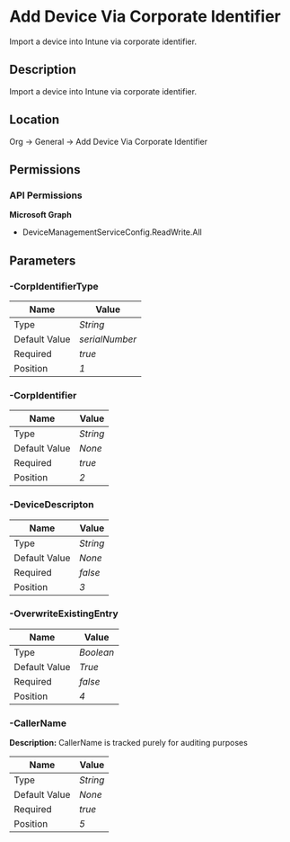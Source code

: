 # Add Device Via Corporate Identifier

Import a device into Intune via corporate identifier.

## Description

Import a device into Intune via corporate identifier.

## Location

Org &rarr; General &rarr; Add Device Via Corporate Identifier

## Permissions

### API Permissions

**Microsoft Graph**
- DeviceManagementServiceConfig.ReadWrite.All

## Parameters

### -CorpIdentifierType

| Name | Value |
|---|---|
| Type | _String_ |
| Default Value | _serialNumber_ |
| Required | _true_ |
| Position | _1_ |

### -CorpIdentifier

| Name | Value |
|---|---|
| Type | _String_ |
| Default Value | _None_ |
| Required | _true_ |
| Position | _2_ |

### -DeviceDescripton

| Name | Value |
|---|---|
| Type | _String_ |
| Default Value | _None_ |
| Required | _false_ |
| Position | _3_ |

### -OverwriteExistingEntry

| Name | Value |
|---|---|
| Type | _Boolean_ |
| Default Value | _True_ |
| Required | _false_ |
| Position | _4_ |

### -CallerName

**Description:** CallerName is tracked purely for auditing purposes 

| Name | Value |
|---|---|
| Type | _String_ |
| Default Value | _None_ |
| Required | _true_ |
| Position | _5_ |


